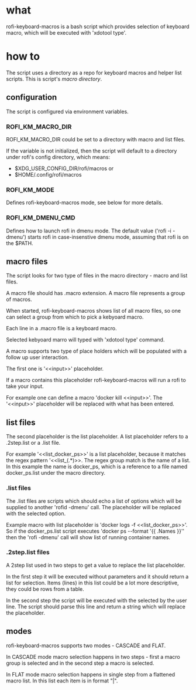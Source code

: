 # what

rofi-keyboard-macros is a bash script which provides selection of keyboard macro,
which will be executed with 'xdotool type'.

# how to

The script uses a directory as a repo for keyboard macros and helper list scripts.
This is script's *macro directory*.

## configuration

The script is configured via environment variables.

### ROFI_KM_MACRO_DIR

ROFI_KM_MACRO_DIR could be set to a directory with macro and list files.

If the variable is not initialized, then the script will default to a directory
under rofi's config directory, which means:
 - $XDG_USER_CONFIG_DIR/rofi/macros
or
 - $HOME/.config/rofi/macros

### ROFI_KM_MODE

Defines rofi-keyboard-macros mode, see below for more details.

### ROFI_KM_DMENU_CMD

Defines how to launch rofi in dmenu mode. The default value ('rofi -i -dmenu')
starts rofi in case-insenstive dmenu mode, assuming that rofi is on the $PATH.


## macro files

The script looks for two type of files in the macro directory - macro and
list files.

A macro file should has .macro extension.
A macro file represents a group of macros.

When started, rofi-keyboard-macros shows list of all macro files,
so one can select a group from which to pick a kebyoard macro.

Each line in a .macro file is a keyboard macro.

Selected kebyoard marro will typed with 'xdotool type' command.

A macro supports two type of place holders which will be populated with
a follow up user interaction.

The first one is '&lt;&lt;input&gt;&gt;' placeholder.

If a macro contains this placeholder rofi-keyboard-macros will run a rofi
to take your input.

For example one can define a macro 'docker kill &lt;&lt;input&gt;&gt;'. The '&lt;&lt;input&gt;&gt;'
placeholder will be replaced with what has been entered.

## list files

The second placeholder is the list placeholder. A list placeholder refers to
a .2step.list or a .list file.

For example '<<list_docker_ps>>' is a list placeholder, because it matches the
regex pattern '<<list_(.*)>>. The regex group match is the name of a list.
In this example the name is docker_ps, which is a reference to a file named
docker_ps.list under the macro directory.

### .list files
The .list files are scripts which should echo a list of options which will be
supplied to another 'rofid -dmenu' call. The placeholder will be replaced with
the selected option.

Example macro with list placeholder is 'docker logs -f <<list_docker_ps>>'.
So if the docker_ps.list script executes 'docker ps --format '{{ .Names }}''
then the 'rofi -dmenu' call will show list of running container names.

### .2step.list files

A 2step list used in two steps to get a value to replace the list
placeholder.

In the first step it will be executed without parameters
and it should return a list for selection. Items (lines) in this
list could be a lot more descriptive, they could be rows from a table.

In the second step the script will be executed with the selected by
the user line. The script should parse this line and return a string
which will replace the placeholder.

## modes

rofi-keyboard-macros supports two modes - CASCADE and FLAT.

In CASCADE mode macro selection happens in two steps - first a macro group
is selected and in the second step a macro is selected.

In FLAT mode macro selection happens in single step from a flattened macro list.
In this list each item is in format "<macro group name>|<macro>".
